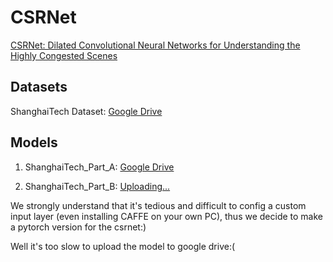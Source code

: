 # CSRNet
[CSRNet: Dilated Convolutional Neural Networks for Understanding the Highly Congested Scenes](https://arxiv.org/abs/1802.10062)
## Datasets
ShanghaiTech Dataset: [Google Drive](https://drive.google.com/open?id=16dhJn7k4FWVwByRsQAEpl9lwjuV03jVI)

## Models

1) ShanghaiTech_Part_A: [Google Drive](https://drive.google.com/open?id=1odZ3B_ZDSepPcVFO_TfGUIrpF2DF7SwY)

2) ShanghaiTech_Part_B: [Uploading...](https://www.google.com)

We strongly understand that it's tedious and difficult to config a custom input layer (even installing CAFFE on your own PC), thus we decide to make a pytorch version for the csrnet:)

Well it's too slow to upload the model to google drive:(
